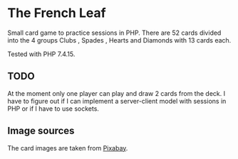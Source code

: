# The French Leaf

Small card game to practice sessions in PHP. There are 52 cards divided into the 4 groups Clubs , Spades , Hearts
and Diamonds with 13 cards each.

Tested with PHP 7.4.15.

## TODO

At the moment only one player can play and draw 2 cards from the deck. I have to figure out if I can
implement a server-client model with sessions in PHP or if I have to use sockets.

## Image sources

The card images are taken from [Pixabay](https://pixabay.com/de/vectors/kartenspiel-deck-karten-spielkarten-161536).
